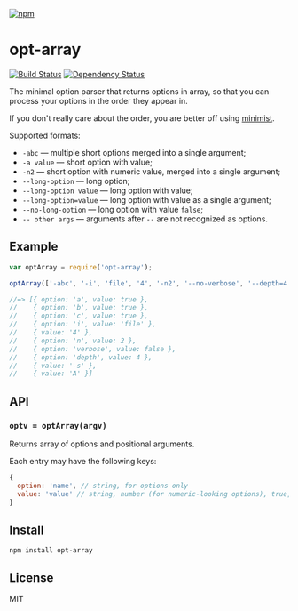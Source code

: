 [![npm](https://nodei.co/npm/opt-array.png)](https://nodei.co/npm/opt-array/)

# opt-array

[![Build Status][travis-badge]][travis] [![Dependency Status][david-badge]][david]

The minimal option parser that returns options in array, so that you can process your options in the order they appear in.

If you don't really care about the order, you are better off using [minimist](http://npm.im/minimist).

Supported formats:

- `-abc` — multiple short options merged into a single argument;
- `-a value` — short option with value;
- `-n2` — short option with numeric value, merged into a single argument;
- `--long-option` — long option;
- `--long-option value` — long option with value;
- `--long-option=value` — long option with value as a single argument;
- `--no-long-option` — long option with value `false`;
- `-- other args` — arguments after `--` are not recognized as options.

[travis]: https://travis-ci.org/eush77/opt-array
[travis-badge]: https://travis-ci.org/eush77/opt-array.svg
[david]: https://david-dm.org/eush77/opt-array
[david-badge]: https://david-dm.org/eush77/opt-array.png

## Example

```js
var optArray = require('opt-array');

optArray(['-abc', '-i', 'file', '4', '-n2', '--no-verbose', '--depth=4', '--', '-s', 'A'])

//=> [{ option: 'a', value: true },
//    { option: 'b', value: true },
//    { option: 'c', value: true },
//    { option: 'i', value: 'file' },
//    { value: '4' },
//    { option: 'n', value: 2 },
//    { option: 'verbose', value: false },
//    { option: 'depth', value: 4 },
//    { value: '-s' },
//    { value: 'A' }]
```

## API

### `optv = optArray(argv)`

Returns array of options and positional arguments.

Each entry may have the following keys:

```js
{
  option: 'name', // string, for options only
  value: 'value' // string, number (for numeric-looking options), true, or false
}
```

## Install

```
npm install opt-array
```

## License

MIT
